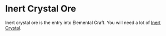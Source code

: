 Inert Crystal Ore
=================

Inert crystal ore is the entry into Elemental Craft. You will need a lot of [Inert Crystal].

[Inert Crystal]: /items/inert-crystal